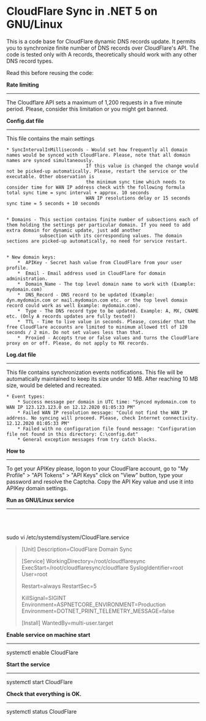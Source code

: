 # CloudFlare Sync in .NET 5 on GNU/Linux

This is a code base for CloudFlare dynamic DNS records update. It permits you to synchronize finite number of DNS records over CloudFlare's API.
The code is tested only with A records, theoretically should work with any other DNS record types.


Read this before reusing the code:


**Rate limiting**
****
The Cloudflare API sets a maximum of 1,200 requests in a five minute period. Please, consider this limitation or you might get banned.


**Config.dat file**
****
This file contains the main settings

	* SyncIntervalInMilliseconds - Would set how frequently all domain names would be synced with CloudFlare. Please, note that all domain names are synced simultaneously.
							     If this value is changed the change would not be picked-up automatically. Please, restart the service or the executable. Other observation is
								 the minimum sync time which needs to consider time for WAN IP address check with the following formula total sync time = sync interval + approx. 10 seconds
								 WAN IP resolutions delay or 15 seconds sync time = 5 seconds + 10 seconds

	
	* Domains - This section contains finite number of subsections each of them holding the settings per particular domain. If you need to add extra domain for dynamic update, just add another 
				subsection with its corresponding values. The domain sections are picked-up automatically, no need for service restart.


	* New domain keys:
	    *  APIKey - Secret hash value from CloudFlare from your user profile.
	    *  Email - Email address used in CloudFlare for domain administration.
		*  Domain_Name - The top level domain name to work with (Example: mydomain.com)
		*  DNS_Record - DNS record to be updated (Example: dyn.mydomain.com or mail.mydomain.com etc. or the top level domain record could work as well Example: mydomain.com).
		*  Type - The DNS record type to be updated. Example: A, MX, CNAME etc. (Only A records updates are fully tested!)
		*  TTL - Time to live value in seconds. Please, consider that the free CloudFlare accounts are limited to minimum allowed ttl of 120 seconds / 2 min. Do not set values less than that.
		*  Proxied - Accepts true or false values and turns the CloudFlare proxy on or off. Please, do not apply to MX records.

**Log.dat file**
****
This file contains synchronization events notifications. This file will be automatically maintained to keep its size under 10 MB. After reaching 10 MB size, would be deleted and recreated.

	* Event types:
		* Success message per domain in UTC time: "Synced mydomain.com to WAN IP 123.123.123.0 on 12.12.2020 01:05:33 PM"
		* Failed WAN IP resolution message: "Could not find the WAN IP address. No syncing will proceed. Please, check Internet connectivity. 12.12.2020 01:05:33 PM"
		* Failed with no configuration file found message: "Configuration file not found in this directory: C:\config.dat"
		* General exception messages from try catch blocks.


**How to**
****
To get your APIKey please, logon to your CloudFlare account, go to "My Profile" > "API Tokens" > "API Keys" click on "View" button, type your password and resolve the Captcha. Copy the API Key value and use it into APIKey domain settings.

**Run as GNU/Linux service**
****
<br /><br /><br />
sudo vi /etc/systemd/system/CloudFlare.service


> [Unit]
> Description=CloudFlare Domain Sync
> 
> [Service]
> WorkingDirectory=/root/cloudflaresync
> ExecStart=/root/cloudflaresync/cloudflare
> SyslogIdentifier=root
> User=root
> 
> Restart=always
> RestartSec=5
> 
> KillSignal=SIGINT
> Environment=ASPNETCORE_ENVIRONMENT=Production
> Environment=DOTNET_PRINT_TELEMETRY_MESSAGE=false
> 
> [Install]
> WantedBy=multi-user.target


**Enable service on machine start**
****
systemctl enable CloudFlare

**Start the service**
****
systemctl start CloudFlare

**Check that everything is OK.**
****
systemctl status CloudFlare

